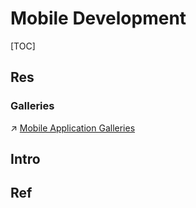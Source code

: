 # Mobile Development

[TOC]



## Res
### Galleries
↗ [Mobile Application Galleries](../../🏇%20Galleries/Mobile%20Application%20Galleries/Mobile%20Application%20Galleries.md)



## Intro


## Ref



